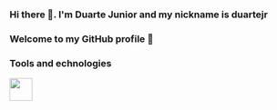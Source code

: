 ### Hi there 👋. I'm Duarte Junior and my nickname is duartejr
### Welcome to my GitHub profile 👋

### Tools and echnologies
<img src="https://cdn.jsdelivr.net/gh/devicons/devicon/icons/git/git-original.svg" width="40" height="40"/>
            <link rel="stylesheet" href="https://cdn.jsdelivr.net/gh/devicons/devicon@v2.15.1/devicon.min.css">
          


